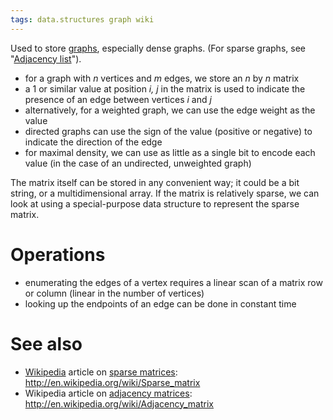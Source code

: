 ```yaml
---
tags: data.structures graph wiki
---
```


Used to store [graphs](/wiki/graphs), especially dense graphs. (For sparse graphs, see "[Adjacency list](/wiki/Adjacency_list)").

-   for a graph with _n_ vertices and _m_ edges, we store an _n_ by _n_ matrix
-   a 1 or similar value at position _i, j_ in the matrix is used to indicate the presence of an edge between vertices _i_ and _j_
-   alternatively, for a weighted graph, we can use the edge weight as the value
-   directed graphs can use the sign of the value (positive or negative) to indicate the direction of the edge
-   for maximal density, we can use as little as a single bit to encode each value (in the case of an undirected, unweighted graph)

The matrix itself can be stored in any convenient way; it could be a bit string, or a multidimensional array. If the matrix is relatively sparse, we can look at using a special-purpose data structure to represent the sparse matrix.

# Operations

-   enumerating the edges of a vertex requires a linear scan of a matrix row or column (linear in the number of vertices)
-   looking up the endpoints of an edge can be done in constant time

# See also

-   [Wikipedia](/wiki/Wikipedia) article on [sparse matrices](/wiki/sparse_matrices): <http://en.wikipedia.org/wiki/Sparse_matrix>
-   Wikipedia article on [adjacency matrices](/wiki/adjacency_matrices): <http://en.wikipedia.org/wiki/Adjacency_matrix>
